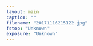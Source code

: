 ```yaml
---
layout: main
caption: ""
filename: "20171116215122.jpg"
fstop: "Unknown"
exposure: "Unknown"
---
```

